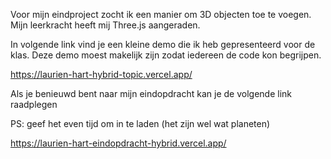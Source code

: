 Voor mijn eindproject zocht ik een manier om 3D objecten toe te voegen. Mijn leerkracht heeft mij Three.js aangeraden.

In volgende link vind je een kleine demo die ik heb gepresenteerd voor de klas. Deze demo moest makelijk zijn zodat iedereen de code kon begrijpen.

https://laurien-hart-hybrid-topic.vercel.app/

Als je benieuwd bent naar mijn eindopdracht kan je de volgende link raadplegen

PS: geef het even tijd om in te laden (het zijn wel wat planeten)

https://laurien-hart-eindopdracht-hybrid.vercel.app/
